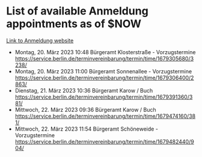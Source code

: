 # List of available Anmeldung appointments as of $NOW
[Link to Anmeldung website](https://service.berlin.de/terminvereinbarung/termin/tag.php?termin=1&anliegen[]=120686&dienstleisterlist=122210,122217,327316,122219,327312,122227,327314,122231,327346,122243,327348,122254,122252,329742,122260,329745,122262,329748,122271,327278,122273,327274,122277,327276,330436,122280,327294,122282,327290,122284,327292,122291,327270,122285,327266,122286,327264,122296,327268,150230,329760,122297,327286,122294,327284,122312,329763,122314,329775,122304,327330,122311,327334,122309,327332,317869,122281,327352,122279,329772,122283,122276,327324,122274,327326,122267,329766,122246,327318,122251,327320,122257,327322,122208,327298,122226,327300&herkunft=http%3A%2F%2Fservice.berlin.de%2Fdienstleistung%2F120686%2F)
- Montag, 20. März 2023 10:48 Bürgeramt Klosterstraße - Vorzugstermine https://service.berlin.de/terminvereinbarung/termin/time/1679305680/3238/
- Montag, 20. März 2023 11:00 Bürgeramt Sonnenallee - Vorzugstermine https://service.berlin.de/terminvereinbarung/termin/time/1679306400/2863/
- Dienstag, 21. März 2023 10:36 Bürgeramt Karow / Buch https://service.berlin.de/terminvereinbarung/termin/time/1679391360/381/
- Mittwoch, 22. März 2023 09:36 Bürgeramt Karow / Buch https://service.berlin.de/terminvereinbarung/termin/time/1679474160/381/
- Mittwoch, 22. März 2023 11:54 Bürgeramt Schöneweide - Vorzugstermine https://service.berlin.de/terminvereinbarung/termin/time/1679482440/904/
